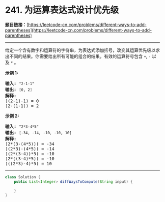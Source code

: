 # 241. 为运算表达式设计优先级

**题目链接：**[https://leetcode-cn.com/problems/different-ways-to-add-parentheses](https://leetcode-cn.com/problems/different-ways-to-add-parentheses)

---

<div class="content__1Y2H">
 <div class="notranslate">
  <p>给定一个含有数字和运算符的字符串，为表达式添加括号，改变其运算优先级以求出不同的结果。你需要给出所有可能的组合的结果。有效的运算符号包含 <code>+</code>,&nbsp;<code>-</code>&nbsp;以及&nbsp;<code>*</code>&nbsp;。</p> 
  <p><strong>示例&nbsp;1:</strong></p> 
  <pre class="language-text"><strong>输入:</strong> <code>"2-1-1"</code>
<strong>输出:</strong> <code>[0, 2]</code>
<strong>解释: </strong>
((2-1)-1) = 0 
(2-(1-1)) = 2</pre> 
  <p><strong>示例&nbsp;2:</strong></p> 
  <pre class="language-text"><strong>输入: </strong><code>"2*3-4*5"</code>
<strong>输出:</strong> <code>[-34, -14, -10, -10, 10]</code>
<strong>解释: 
</strong>(2*(3-(4*5))) = -34 
((2*3)-(4*5)) = -14 
((2*(3-4))*5) = -10 
(2*((3-4)*5)) = -10 
(((2*3)-4)*5) = 10</pre> 
 </div>
</div>

---

```java
class Solution {
    public List<Integer> diffWaysToCompute(String input) {
        
    }
}
```